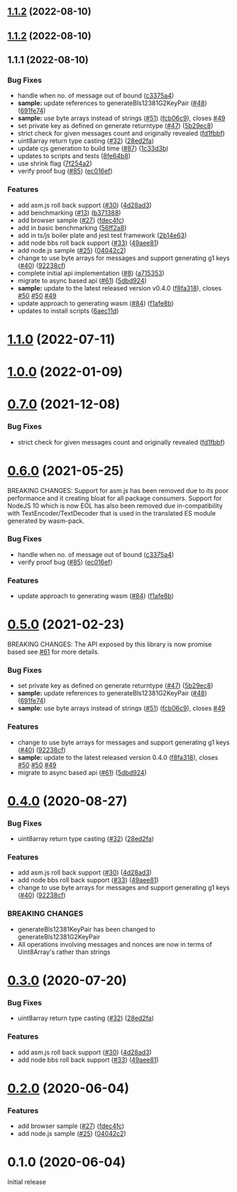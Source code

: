 ## [1.1.2](https://github.com/NuggetsLtd/bbs-signatures/compare/v1.1.1...v1.1.2) (2022-08-10)

## [1.1.2](https://github.com/NuggetsLtd/bbs-signatures/compare/v1.1.1...v1.1.2) (2022-08-10)

## 1.1.1 (2022-08-10)

### Bug Fixes

- handle when no. of message out of bound ([c3375a4](https://github.com/NuggetsLtd/bbs-signatures/commit/c3375a40f634ee317e4d5910649c4d8cb372daf4))
- **sample:** update references to generateBls12381G2KeyPair ([#48](https://github.com/NuggetsLtd/bbs-signatures/issues/48)) ([691fe74](https://github.com/NuggetsLtd/bbs-signatures/commit/691fe7491664e5a1196eab08f2066fbd8996cd16))
- **sample:** use byte arrays instead of strings ([#51](https://github.com/NuggetsLtd/bbs-signatures/issues/51)) ([fcb06c9](https://github.com/NuggetsLtd/bbs-signatures/commit/fcb06c927d696f43453ec93aad11444d06d32cd3)), closes [#49](https://github.com/NuggetsLtd/bbs-signatures/issues/49)
- set private key as defined on generate returntype ([#47](https://github.com/NuggetsLtd/bbs-signatures/issues/47)) ([5b29ec8](https://github.com/NuggetsLtd/bbs-signatures/commit/5b29ec86754e085f6db4dac4409f409da0990e1e))
- strict check for given messages count and originally revealed ([fd1fbbf](https://github.com/NuggetsLtd/bbs-signatures/commit/fd1fbbfd4ac31a2c77e113ff611c6abc81851605))
- uint8array return type casting ([#32](https://github.com/NuggetsLtd/bbs-signatures/issues/32)) ([28ed2fa](https://github.com/NuggetsLtd/bbs-signatures/commit/28ed2fa998562b253b1e793ff35d773602a88027))
- update cjs generation to build time ([#87](https://github.com/NuggetsLtd/bbs-signatures/issues/87)) ([1c33d3b](https://github.com/NuggetsLtd/bbs-signatures/commit/1c33d3bf7f6e29bb6c43f0cf4e2981c45a6138c3))
- updates to scripts and tests ([8fe64b8](https://github.com/NuggetsLtd/bbs-signatures/commit/8fe64b849e508b5e323bc17772e710e89b60d1c7))
- use shrink flag ([7f254a2](https://github.com/NuggetsLtd/bbs-signatures/commit/7f254a2f1559181d21b37a534b6a27e0c206a032))
- verify proof bug ([#85](https://github.com/NuggetsLtd/bbs-signatures/issues/85)) ([ec016ef](https://github.com/NuggetsLtd/bbs-signatures/commit/ec016efdd5d412c4a9dea5470c4295297394f2b2))

### Features

- add asm.js roll back support ([#30](https://github.com/NuggetsLtd/bbs-signatures/issues/30)) ([4d28ad3](https://github.com/NuggetsLtd/bbs-signatures/commit/4d28ad3bce39e207a04ef660d478983212abde6c))
- add benchmarking ([#13](https://github.com/NuggetsLtd/bbs-signatures/issues/13)) ([b371388](https://github.com/NuggetsLtd/bbs-signatures/commit/b3713884092b4158f36f8d1772e5283e22e1b47e))
- add browser sample ([#27](https://github.com/NuggetsLtd/bbs-signatures/issues/27)) ([fdec4fc](https://github.com/NuggetsLtd/bbs-signatures/commit/fdec4fcf6645b7b94a704fc5fab1fa5d74c19d01))
- add in basic benchmarking ([56ff2a8](https://github.com/NuggetsLtd/bbs-signatures/commit/56ff2a8d232a0cd57ddbe8a29b40650284f5461b))
- add in ts/js boiler plate and jest test framework ([2b14e63](https://github.com/NuggetsLtd/bbs-signatures/commit/2b14e63ce7d35beacfbd2b2f538eee9198a7440b))
- add node bbs roll back support ([#33](https://github.com/NuggetsLtd/bbs-signatures/issues/33)) ([49aee81](https://github.com/NuggetsLtd/bbs-signatures/commit/49aee811ca73854456e9404b384a4935063f8e0a))
- add node.js sample ([#25](https://github.com/NuggetsLtd/bbs-signatures/issues/25)) ([04042c2](https://github.com/NuggetsLtd/bbs-signatures/commit/04042c247689ebf5ba78ebd970c2c666fda34fa6))
- change to use byte arrays for messages and support generating g1 keys ([#40](https://github.com/NuggetsLtd/bbs-signatures/issues/40)) ([92238cf](https://github.com/NuggetsLtd/bbs-signatures/commit/92238cf0895cde7a88c2ce6a830bf07bf2a7d28d))
- complete initial api implementation ([#8](https://github.com/NuggetsLtd/bbs-signatures/issues/8)) ([a715353](https://github.com/NuggetsLtd/bbs-signatures/commit/a715353c260741db001eb78506a2881887ac4721))
- migrate to async based api ([#61](https://github.com/NuggetsLtd/bbs-signatures/issues/61)) ([5dbd924](https://github.com/NuggetsLtd/bbs-signatures/commit/5dbd924fe601b8d085d80b68b0b69b1e7b892022))
- **sample:** update to the latest released version v0.4.0 ([f8fa318](https://github.com/NuggetsLtd/bbs-signatures/commit/f8fa3185787e2edb1484d942bd83a86d42f9a05f)), closes [#50](https://github.com/NuggetsLtd/bbs-signatures/issues/50) [#50](https://github.com/NuggetsLtd/bbs-signatures/issues/50) [#49](https://github.com/NuggetsLtd/bbs-signatures/issues/49)
- update approach to generating wasm ([#84](https://github.com/NuggetsLtd/bbs-signatures/issues/84)) ([f1afe8b](https://github.com/NuggetsLtd/bbs-signatures/commit/f1afe8be1fa69831f983d65908d132ef407d244b))
- updates to install scripts ([6aec11d](https://github.com/NuggetsLtd/bbs-signatures/commit/6aec11d2bd9a13f249432016bd9a258b73a38c2c))

# [1.1.0](https://github.com/mattrglobal/bbs-signatures/compare/1.0.0...1.1.0) (2022-07-11)

# [1.0.0](https://github.com/mattrglobal/bbs-signatures/compare/0.7.0...1.0.0) (2022-01-09)

# [0.7.0](https://github.com/mattrglobal/bbs-signatures/compare/0.6.0...0.7.0) (2021-12-08)

### Bug Fixes

- strict check for given messages count and originally revealed ([fd1fbbf](https://github.com/mattrglobal/bbs-signatures/commit/fd1fbbfd4ac31a2c77e113ff611c6abc81851605))

# [0.6.0](https://github.com/mattrglobal/bbs-signatures/compare/0.5.0...0.6.0) (2021-05-25)

BREAKING CHANGES: Support for asm.js has been removed due to its poor performance and it creating bloat for all
package consumers. Support for NodeJS 10 which is now EOL has also been removed due in-compatibility with TextEncoder/TextDecoder that is used in the translated ES module generated by wasm-pack.

### Bug Fixes

- handle when no. of message out of bound ([c3375a4](https://github.com/mattrglobal/bbs-signatures/commit/c3375a40f634ee317e4d5910649c4d8cb372daf4))
- verify proof bug ([#85](https://github.com/mattrglobal/bbs-signatures/issues/85)) ([ec016ef](https://github.com/mattrglobal/bbs-signatures/commit/ec016efdd5d412c4a9dea5470c4295297394f2b2))

### Features

- update approach to generating wasm ([#84](https://github.com/mattrglobal/bbs-signatures/issues/84)) ([f1afe8b](https://github.com/mattrglobal/bbs-signatures/commit/f1afe8be1fa69831f983d65908d132ef407d244b))

# [0.5.0](https://github.com/mattrglobal/bbs-signatures/compare/0.3.0...0.5.0) (2021-02-23)

BREAKING CHANGES: The API exposed by this library is now promise based see [#61](https://github.com/mattrglobal/bbs-signatures/issues/61) for more details.

### Bug Fixes

- set private key as defined on generate returntype ([#47](https://github.com/mattrglobal/bbs-signatures/issues/47)) ([5b29ec8](https://github.com/mattrglobal/bbs-signatures/commit/5b29ec86754e085f6db4dac4409f409da0990e1e))
- **sample:** update references to generateBls12381G2KeyPair ([#48](https://github.com/mattrglobal/bbs-signatures/issues/48)) ([691fe74](https://github.com/mattrglobal/bbs-signatures/commit/691fe7491664e5a1196eab08f2066fbd8996cd16))
- **sample:** use byte arrays instead of strings ([#51](https://github.com/mattrglobal/bbs-signatures/issues/51)) ([fcb06c9](https://github.com/mattrglobal/bbs-signatures/commit/fcb06c927d696f43453ec93aad11444d06d32cd3)), closes [#49](https://github.com/mattrglobal/bbs-signatures/issues/49)

### Features

- change to use byte arrays for messages and support generating g1 keys ([#40](https://github.com/mattrglobal/bbs-signatures/issues/40)) ([92238cf](https://github.com/mattrglobal/bbs-signatures/commit/92238cf0895cde7a88c2ce6a830bf07bf2a7d28d))
- **sample:** update to the latest released version 0.4.0 ([f8fa318](https://github.com/mattrglobal/bbs-signatures/commit/f8fa3185787e2edb1484d942bd83a86d42f9a05f)), closes [#50](https://github.com/mattrglobal/bbs-signatures/issues/50) [#50](https://github.com/mattrglobal/bbs-signatures/issues/50) [#49](https://github.com/mattrglobal/bbs-signatures/issues/49)
- migrate to async based api ([#61](https://github.com/mattrglobal/bbs-signatures/issues/61)) ([5dbd924](https://github.com/mattrglobal/bbs-signatures/commit/5dbd924fe601b8d085d80b68b0b69b1e7b892022))

# [0.4.0](https://github.com/mattrglobal/bbs-signatures/compare/0.3.0...0.4.0) (2020-08-27)

### Bug Fixes

- uint8array return type casting ([#32](https://github.com/mattrglobal/bbs-signatures/issues/32)) ([28ed2fa](https://github.com/mattrglobal/bbs-signatures/commit/28ed2fa998562b253b1e793ff35d773602a88027))

### Features

- add asm.js roll back support ([#30](https://github.com/mattrglobal/bbs-signatures/issues/30)) ([4d28ad3](https://github.com/mattrglobal/bbs-signatures/commit/4d28ad3bce39e207a04ef660d478983212abde6c))
- add node bbs roll back support ([#33](https://github.com/mattrglobal/bbs-signatures/issues/33)) ([49aee81](https://github.com/mattrglobal/bbs-signatures/commit/49aee811ca73854456e9404b384a4935063f8e0a))
- change to use byte arrays for messages and support generating g1 keys ([#40](https://github.com/mattrglobal/bbs-signatures/issues/40)) ([92238cf](https://github.com/mattrglobal/bbs-signatures/commit/92238cf0895cde7a88c2ce6a830bf07bf2a7d28d))

### BREAKING CHANGES

- generateBls12381KeyPair has been changed to generateBls12381G2KeyPair
- All operations involving messages and nonces are now in terms of Uint8Array's rather than strings

# [0.3.0](https://github.com/mattrglobal/bbs-signatures/compare/0.2.0...0.3.0) (2020-07-20)

### Bug Fixes

- uint8array return type casting ([#32](https://github.com/mattrglobal/bbs-signatures/issues/32)) ([28ed2fa](https://github.com/mattrglobal/bbs-signatures/commit/28ed2fa998562b253b1e793ff35d773602a88027))

### Features

- add asm.js roll back support ([#30](https://github.com/mattrglobal/bbs-signatures/issues/30)) ([4d28ad3](https://github.com/mattrglobal/bbs-signatures/commit/4d28ad3bce39e207a04ef660d478983212abde6c))
- add node bbs roll back support ([#33](https://github.com/mattrglobal/bbs-signatures/issues/33)) ([49aee81](https://github.com/mattrglobal/bbs-signatures/commit/49aee811ca73854456e9404b384a4935063f8e0a))

# [0.2.0](https://github.com/mattrglobal/bbs-signatures/compare/v0.1.0...0.2.0) (2020-06-04)

### Features

- add browser sample ([#27](https://github.com/mattrglobal/bbs-signatures/issues/27)) ([fdec4fc](https://github.com/mattrglobal/bbs-signatures/commit/fdec4fcf6645b7b94a704fc5fab1fa5d74c19d01))
- add node.js sample ([#25](https://github.com/mattrglobal/bbs-signatures/issues/25)) ([04042c2](https://github.com/mattrglobal/bbs-signatures/commit/04042c247689ebf5ba78ebd970c2c666fda34fa6))

# 0.1.0 (2020-06-04)

Initial release
